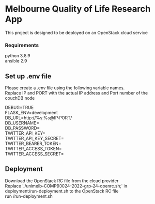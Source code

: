 # Melbourne Quality of Life Research App
This project is designed to be deployed on an OpenStack cloud service

### Requirements
python 3.8.9 \
ansible 2.9

## Set up .env file 
Please create a .env file using the following variable names.  
Replace IP and PORT with the actual IP address and Port number of the couchDB node  

DEBUG=TRUE  
FLASK_ENV=development  
DB_URL=http://%s:%s@IP:PORT/  
DB_USERNAME=  
DB_PASSWORD=  
TWITTER_API_KEY=  
TWITTER_API_KEY_SECRET=  
TWITTER_BEARER_TOKEN=  
TWITTER_ACCESS_TOKEN=  
TWITTER_ACCESS_SECRET=  

## Deployment 
Download the OpenStack RC file from the cloud provider\
Replace './unimelb-COMP90024-2022-grp-24-openrc.sh;' in deployment/run-deployment.sh to the OpenStack RC file\
run /run-deployment.sh
